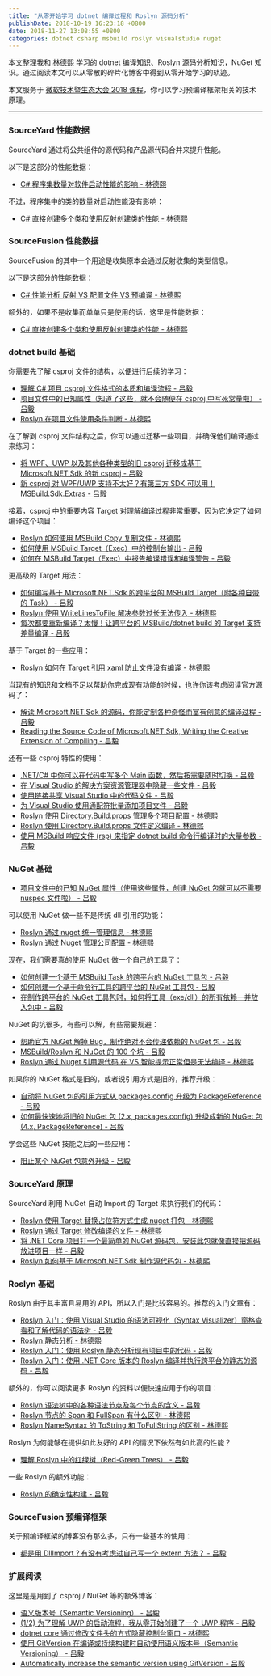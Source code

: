 ```yaml
---
title: "从零开始学习 dotnet 编译过程和 Roslyn 源码分析"
publishDate: 2018-10-19 16:23:18 +0800
date: 2018-11-27 13:08:55 +0800
categories: dotnet csharp msbuild roslyn visualstudio nuget
---
```


本文整理我和 [林德熙](https://lindexi.gitee.io/) 学习的 dotnet 编译知识、Roslyn 源码分析知识，NuGet 知识。通过阅读本文可以从零散的碎片化博客中得到从零开始学习的轨迹。

本文服务于 [微软技术暨生态大会 2018 课程](/post/dotnet-build-and-roslyn-course-in-tech-summit-2018.html)，你可以学习预编译框架相关的技术原理。

---

### SourceYard 性能数据

SourceYard 通过将公共组件的源代码和产品源代码合并来提升性能。

以下是这部分的性能数据：

- [C# 程序集数量对软件启动性能的影响 - 林德熙](https://lindexi.gitee.io/lindexi/post/C-%E7%A8%8B%E5%BA%8F%E9%9B%86%E6%95%B0%E9%87%8F%E5%AF%B9%E8%BD%AF%E4%BB%B6%E5%90%AF%E5%8A%A8%E6%80%A7%E8%83%BD%E7%9A%84%E5%BD%B1%E5%93%8D.html)

不过，程序集中的类的数量对启动性能没有影响：

- [C# 直接创建多个类和使用反射创建类的性能 - 林德熙](https://lindexi.gitee.io/lindexi/post/C-%E7%9B%B4%E6%8E%A5%E5%88%9B%E5%BB%BA%E5%A4%9A%E4%B8%AA%E7%B1%BB%E5%92%8C%E4%BD%BF%E7%94%A8%E5%8F%8D%E5%B0%84%E5%88%9B%E5%BB%BA%E7%B1%BB%E7%9A%84%E6%80%A7%E8%83%BD.html)

### SourceFusion 性能数据

SourceFusion 的其中一个用途是收集原本会通过反射收集的类型信息。

以下是这部分的性能数据：

- [C# 性能分析 反射 VS 配置文件 VS 预编译 - 林德熙](https://lindexi.gitee.io/lindexi/post/C-%E6%80%A7%E8%83%BD%E5%88%86%E6%9E%90-%E5%8F%8D%E5%B0%84-VS-%E9%85%8D%E7%BD%AE%E6%96%87%E4%BB%B6-VS-%E9%A2%84%E7%BC%96%E8%AF%91.html)

额外的，如果不是收集而单单只是使用的话，这里是性能数据：

- [C# 直接创建多个类和使用反射创建类的性能 - 林德熙](https://lindexi.gitee.io/lindexi/post/C-%E7%9B%B4%E6%8E%A5%E5%88%9B%E5%BB%BA%E5%A4%9A%E4%B8%AA%E7%B1%BB%E5%92%8C%E4%BD%BF%E7%94%A8%E5%8F%8D%E5%B0%84%E5%88%9B%E5%BB%BA%E7%B1%BB%E7%9A%84%E6%80%A7%E8%83%BD.html)

### dotnet build 基础

你需要先了解 csproj 文件的结构，以便进行后续的学习：

- [理解 C# 项目 csproj 文件格式的本质和编译流程 - 吕毅](/post/understand-the-csproj.html)
- [项目文件中的已知属性（知道了这些，就不会随便在 csproj 中写死常量啦） - 吕毅](/post/known-properties-in-csproj.html)
- [Roslyn 在项目文件使用条件判断 - 林德熙](https://lindexi.gitee.io/lindexi/post/Roslyn-%E5%9C%A8%E9%A1%B9%E7%9B%AE%E6%96%87%E4%BB%B6%E4%BD%BF%E7%94%A8%E6%9D%A1%E4%BB%B6%E5%88%A4%E6%96%AD.html)

在了解到 csproj 文件结构之后，你可以通过迁移一些项目，并确保他们编译通过来练习：

- [将 WPF、UWP 以及其他各种类型的旧 csproj 迁移成基于 Microsoft.NET.Sdk 的新 csproj - 吕毅](/post/introduce-new-style-csproj-into-net-framework.html)
- [新 csproj 对 WPF/UWP 支持不太好？有第三方 SDK 可以用！MSBuild.Sdk.Extras - 吕毅](/post/use-msbuild-sdk-extras-for-wpf-and-uwp.html)

接着，csproj 中的重要内容 Target 对理解编译过程非常重要，因为它决定了如何编译这个项目：

- [Roslyn 如何使用 MSBuild Copy 复制文件 - 林德熙](https://lindexi.gitee.io/lindexi/post/Roslyn-%E5%A6%82%E4%BD%95%E4%BD%BF%E7%94%A8-MSBuild-Copy-%E5%A4%8D%E5%88%B6%E6%96%87%E4%BB%B6.html)
- [如何使用 MSBuild Target（Exec）中的控制台输出 - 吕毅](/post/exec-task-of-msbuild-target.html)
- [如何在 MSBuild Target（Exec）中报告编译错误和编译警告 - 吕毅](/post/standard-error-warning-format.html)

更高级的 Target 用法：

- [如何编写基于 Microsoft.NET.Sdk 的跨平台的 MSBuild Target（附各种自带的 Task） - 吕毅](/post/write-msbuild-target.html)
- [Roslyn 使用 WriteLinesToFile 解决参数过长无法传入 - 林德熙](https://lindexi.gitee.io/lindexi/post/Roslyn-%E4%BD%BF%E7%94%A8-WriteLinesToFile-%E8%A7%A3%E5%86%B3%E5%8F%82%E6%95%B0%E8%BF%87%E9%95%BF%E6%97%A0%E6%B3%95%E4%BC%A0%E5%85%A5.html)
- [每次都要重新编译？太慢！让跨平台的 MSBuild/dotnet build 的 Target 支持差量编译 - 吕毅](/post/msbuild-incremental-build.html)

基于 Target 的一些应用：

- [Roslyn 如何在 Target 引用 xaml 防止文件没有编译 - 林德熙](https://lindexi.gitee.io/lindexi/post/Roslyn-%E5%A6%82%E4%BD%95%E5%9C%A8-Target-%E5%BC%95%E7%94%A8-xaml-%E9%98%B2%E6%AD%A2%E6%96%87%E4%BB%B6%E6%B2%A1%E6%9C%89%E7%BC%96%E8%AF%91.html)

当现有的知识和文档不足以帮助你完成现有功能的时候，也许你该考虑阅读官方源码了：

- [解读 Microsoft.NET.Sdk 的源码，你能定制各种奇怪而富有创意的编译过程 - 吕毅](/post/read-microsoft-net-sdk.html)
- [Reading the Source Code of Microsoft.NET.Sdk, Writing the Creative Extension of Compiling - 吕毅](/post/read-microsoft-net-sdk-en.html)

还有一些 csproj 特性的使用：

- [.NET/C# 中你可以在代码中写多个 Main 函数，然后按需要随时切换 - 吕毅](/post/write-multiple-main-and-related-startup-codes.html)
- [在 Visual Studio 的解决方案资源管理器中隐藏一些文件 - 吕毅](/post/make-items-invisible-in-vs-solution-explorer.html)
- [使用链接共享 Visual Studio 中的代码文件 - 吕毅](/visualstudio/2016/08/01/share-code-with-add-as-link.html)
- [为 Visual Studio 使用通配符批量添加项目文件 - 吕毅](/post/vs/2017/09/26/wildcards-in-vs-projects.html)
- [Roslyn 使用 Directory.Build.props 管理多个项目配置 - 林德熙](https://lindexi.gitee.io/lindexi/post/Roslyn-%E4%BD%BF%E7%94%A8-Directory.Build.props-%E7%AE%A1%E7%90%86%E5%A4%9A%E4%B8%AA%E9%A1%B9%E7%9B%AE%E9%85%8D%E7%BD%AE.html)
- [Roslyn 使用 Directory.Build.props 文件定义编译 - 林德熙](https://lindexi.gitee.io/lindexi/post/Roslyn-%E4%BD%BF%E7%94%A8-Directory.Build.props-%E6%96%87%E4%BB%B6%E5%AE%9A%E4%B9%89%E7%BC%96%E8%AF%91.html)
- [使用 MSBuild 响应文件 (rsp) 来指定 dotnet build 命令行编译时的大量参数 - 吕毅](/post/msbuild-response-files.html)

### NuGet 基础

- [项目文件中的已知 NuGet 属性（使用这些属性，创建 NuGet 包就可以不需要 nuspec 文件啦） - 吕毅](/post/known-nuget-properties-in-csproj.html)

可以使用 NuGet 做一些不是传统 dll 引用的功能：

- [Roslyn 通过 nuget 统一管理信息 - 林德熙](https://lindexi.gitee.io/lindexi/post/Roslyn-%E9%80%9A%E8%BF%87-nuget-%E7%BB%9F%E4%B8%80%E7%AE%A1%E7%90%86%E4%BF%A1%E6%81%AF.html)
- [Roslyn 通过 Nuget 管理公司配置 - 林德熙](https://lindexi.gitee.io/lindexi/post/Roslyn-%E9%80%9A%E8%BF%87-Nuget-%E7%AE%A1%E7%90%86%E5%85%AC%E5%8F%B8%E9%85%8D%E7%BD%AE.html)

现在，我们需要真的使用 NuGet 做一个自己的工具了：

- [如何创建一个基于 MSBuild Task 的跨平台的 NuGet 工具包 - 吕毅](/post/create-a-cross-platform-msbuild-task-based-nuget-tool.html)
- [如何创建一个基于命令行工具的跨平台的 NuGet 工具包 - 吕毅](/post/create-a-cross-platform-command-based-nuget-tool.html)
- [在制作跨平台的 NuGet 工具包时，如何将工具（exe/dll）的所有依赖一并放入包中 - 吕毅](/post/include-dependencies-into-nuget-tool-package.html)

NuGet 的坑很多，有些可以解，有些需要规避：

- [帮助官方 NuGet 解掉 Bug，制作绝对不会传递依赖的 NuGet 包 - 吕毅](/post/prevent-nuget-package-been-depended.html)
- [MSBuild/Roslyn 和 NuGet 的 100 个坑 - 吕毅](/post/problems-of-msbuild-and-nuget.html)
- [Roslyn 通过 Nuget 引用源代码 在 VS 智能提示正常但是无法编译 - 林德熙](https://lindexi.gitee.io/lindexi/post/Roslyn-%E9%80%9A%E8%BF%87-Nuget-%E5%BC%95%E7%94%A8%E6%BA%90%E4%BB%A3%E7%A0%81-%E5%9C%A8-VS-%E6%99%BA%E8%83%BD%E6%8F%90%E7%A4%BA%E6%AD%A3%E5%B8%B8%E4%BD%86%E6%98%AF%E6%97%A0%E6%B3%95%E7%BC%96%E8%AF%91.html)

如果你的 NuGet 格式是旧的，或者说引用方式是旧的，推荐升级：

- [自动将 NuGet 包的引用方式从 packages.config 升级为 PackageReference - 吕毅](/post/migrate-packages-config-to-package-reference.html)
- [如何最快速地将旧的 NuGet 包 (2.x, packages.config) 升级成新的 NuGet 包 (4.x, PackageReference) - 吕毅](/post/migrate-nuget-package-from-powershell-to-props-and-targets.html)

学会这些 NuGet 技能之后的一些应用：

- [阻止某个 NuGet 包意外升级 - 吕毅](/post/prevent-nuget-package-upgrade.html)

### SourceYard 原理

SourceYard 利用 NuGet 自动 Import 的 Target 来执行我们的代码：

- [Roslyn 使用 Target 替换占位符方式生成 nuget 打包 - 林德熙](https://lindexi.gitee.io/lindexi/post/Roslyn-%E4%BD%BF%E7%94%A8-Target-%E6%9B%BF%E6%8D%A2%E5%8D%A0%E4%BD%8D%E7%AC%A6%E6%96%B9%E5%BC%8F%E7%94%9F%E6%88%90-nuget-%E6%89%93%E5%8C%85.html)
- [Roslyn 通过 Target 修改编译的文件 - 林德熙](https://lindexi.gitee.io/lindexi/post/Roslyn-%E9%80%9A%E8%BF%87-Target-%E4%BF%AE%E6%94%B9%E7%BC%96%E8%AF%91%E7%9A%84%E6%96%87%E4%BB%B6.html)
- [将 .NET Core 项目打一个最简单的 NuGet 源码包，安装此包就像直接把源码放进项目一样 - 吕毅](/post/the-simplest-way-to-pack-a-source-code-nuget-package.html)
- [Roslyn 如何基于 Microsoft.NET.Sdk 制作源代码包 - 林德熙](https://lindexi.gitee.io/lindexi/post/Roslyn-%E5%A6%82%E4%BD%95%E5%9F%BA%E4%BA%8E-Microsoft.NET.Sdk-%E5%88%B6%E4%BD%9C%E6%BA%90%E4%BB%A3%E7%A0%81%E5%8C%85.html)

### Roslyn 基础

Roslyn 由于其丰富且易用的 API，所以入门是比较容易的。推荐的入门文章有：

- [Roslyn 入门：使用 Visual Studio 的语法可视化（Syntax Visualizer）窗格查看和了解代码的语法树 - 吕毅](/post/roslyn-syntax-visualizer.html)
- [Roslyn 静态分析 - 林德熙](https://lindexi.gitee.io/lindexi/post/Roslyn-%E9%9D%99%E6%80%81%E5%88%86%E6%9E%90.html)
- [Roslyn 入门：使用 Roslyn 静态分析现有项目中的代码 - 吕毅](/post/analysis-code-of-existed-projects-using-roslyn.html)
- [Roslyn 入门：使用 .NET Core 版本的 Roslyn 编译并执行跨平台的静态的源码 - 吕毅](/post/compile-and-invoke-code-using-roslyn.html)

额外的，你可以阅读更多 Roslyn 的资料以便快速应用于你的项目：

- [Roslyn 语法树中的各种语法节点及每个节点的含义 - 吕毅](/post/roslyn-syntax-tree-nodes.html)
- [Roslyn 节点的 Span 和 FullSpan 有什么区别 - 林德熙](https://lindexi.gitee.io/lindexi/post/Roslyn-%E8%8A%82%E7%82%B9%E7%9A%84-Span-%E5%92%8C-FullSpan-%E6%9C%89%E4%BB%80%E4%B9%88%E5%8C%BA%E5%88%AB.html)
- [Roslyn NameSyntax 的 ToString 和 ToFullString 的区别 - 林德熙](https://lindexi.gitee.io/lindexi/post/Roslyn-NameSyntax-%E7%9A%84-ToString-%E5%92%8C-ToFullString-%E7%9A%84%E5%8C%BA%E5%88%AB.html)

Roslyn 为何能够在提供如此友好的 API 的情况下依然有如此高的性能？

- [理解 Roslyn 中的红绿树（Red-Green Trees） - 吕毅](/post/the-red-green-tree-of-roslyn.html)

一些 Roslyn 的额外功能：

- [Roslyn 的确定性构建 - 吕毅](/post/deterministic-builds-in-roslyn.html)

### SourceFusion 预编译框架

关于预编译框架的博客没有那么多，只有一些基本的使用：

- [都是用 DllImport？有没有考虑过自己写一个 extern 方法？ - 吕毅](/post/write-your-own-extern-method.html)

### 扩展阅读

这里是是用到了 csproj / NuGet 等的额外博客：

- [语义版本号（Semantic Versioning） - 吕毅](/post/semantic-version.html)
- [(1/2) 为了理解 UWP 的启动流程，我从零开始创建了一个 UWP 程序 - 吕毅](/post/create-uwp-app-from-zero-0.html)
- [dotnet core 通过修改文件头的方式隐藏控制台窗口 - 林德熙](https://lindexi.gitee.io/lindexi/post/dotnet-core-%E9%80%9A%E8%BF%87%E4%BF%AE%E6%94%B9%E6%96%87%E4%BB%B6%E5%A4%B4%E7%9A%84%E6%96%B9%E5%BC%8F%E9%9A%90%E8%97%8F%E6%8E%A7%E5%88%B6%E5%8F%B0%E7%AA%97%E5%8F%A3.html)
- [使用 GitVersion 在编译或持续构建时自动使用语义版本号（Semantic Versioning） - 吕毅](/post/automatically-semantic-versioning-using-git-version-task.html)
- [Automatically increase the semantic version using GitVersion - 吕毅](/post/automatically-semantic-versioning-using-git-version-task.en.html)
